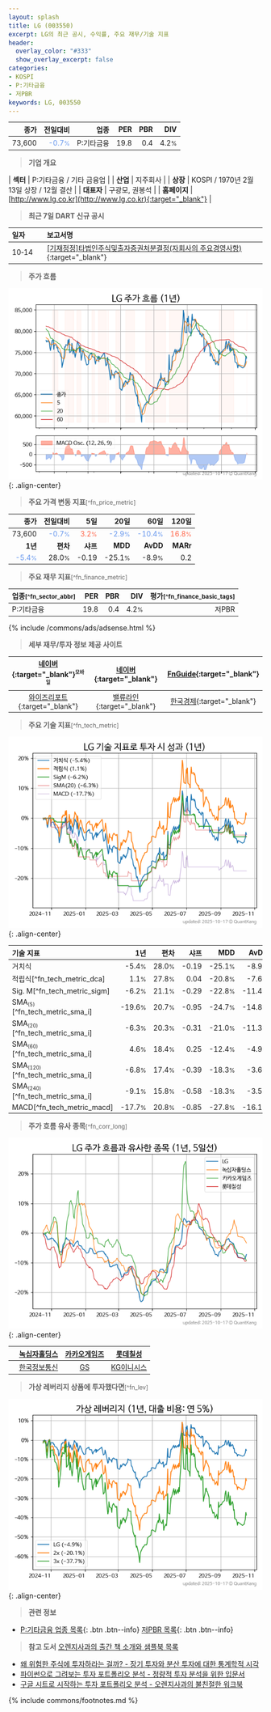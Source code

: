 ```yaml
---
layout: splash
title: LG (003550)
excerpt: LG의 최근 공시, 수익률, 주요 재무/기술 지표
header:
  overlay_color: "#333"
  show_overlay_excerpt: false
categories:
- KOSPI
- P:기타금융
- 저PBR
keywords: LG, 003550
---
```


| **종가** | **전일대비** | **업종** | **PER** | **PBR** | **DIV** |
| -------: | -----------: | -------: | ------: | ------: | ------: |
| 73,600 | <span style="color: cornflowerblue">-0.7<small>%</small></span> | P:기타금융 | 19.8 | 0.4 | 4.2<small>%</small> |

<!-- more -->


> **기업 개요**<a id="company"></a>

| <span style="white-space:nowrap;">**섹터**</span> | P:기타금융 / 기타 금융업 |
| <span style="white-space:nowrap;">**산업**</span> | 지주회사 |
| <span style="white-space:nowrap;">**상장**</span> | KOSPI / 1970년 2월 13일 상장 / 12월 결산 |
| <span style="white-space:nowrap;">**대표자**</span> | 구광모, 권봉석 |
| <span style="white-space:nowrap;">**홈페이지**</span> | [http://www.lg.co.kr](http://www.lg.co.kr){:target="_blank"} |


> **최근 7일 DART 신규 공시**<a id="dart"></a>

| **일자** |      | **보고서명** |
| :------- | :--- | :----------- |
| 10&#x2011;14 | | [[기재정정]타법인주식및출자증권처분결정(자회사의 주요경영사항)              ](https://dart.fss.or.kr/dsaf001/main.do?rcpNo=20251014800002){:target="_blank"} |


> **주가 흐름**<a id="price"></a>

![003550](/stock/images/003550.png){: .align-center}


> **주요 가격 변동 지표**<small>[^fn_price_metric]</small>

| **종가** | **전일대비** | **5일** | **20일** | **60일** | **120일** |
| -------: | -----------: | ------: | -------: | -------: | --------: |
| 73,600 | <span style="color: cornflowerblue">-0.7<small>%</small></span> | <span style="color: tomato">3.2<small>%</small></span> | <span style="color: cornflowerblue">-2.9<small>%</small></span> | <span style="color: cornflowerblue">-10.4<small>%</small></span> | <span style="color: tomato">16.8<small>%</small></span> |
| **1년** | **편차** | **샤프** | **MDD** | **AvDD** | **MARr** |
| <span style="color: cornflowerblue">-5.4<small>%</small></span> | 28.0<small>%</small> | -0.19 | -25.1<small>%</small> | -8.9<small>%</small> | 0.2 |


> **주요 재무 지표**<small>[^fn_finance_metric]</small>

| **업종**<small>[^fn_sector_abbr]</small> | **PER** | **PBR** | **DIV** | **평가**<small>[^fn_finance_basic_tags]</small> |
| :--------------------------------------- | ------: | ------: | ------: | ----------------------------------------------: |
| P:기타금융 | 19.8 | 0.4 | 4.2<small>%</small> | 저PBR |



{% include /commons/ads/adsense.html %}

> **세부 재무/투자 정보 제공 사이트**

| [네이버](https://m.stock.naver.com/domestic/stock/003550/finance/summary){:target="_blank"}<sup><small>모바일</small></sup> | [네이버](https://finance.naver.com/item/coinfo.naver?code=003550){:target="_blank"} | [FnGuide](https://comp.fnguide.com/SVO2/ASP/SVD_Invest.asp?gicode=A003550&MenuYn=Y){:target="_blank"} |
| :---: | :---: | :---: |
| [와이즈리포트](https://comp.wisereport.co.kr/company/c1040001.aspx?cmp_cd=003550){:target="_blank"} | [밸류라인](https://www.valueline.co.kr/finance/summary/003550){:target="_blank"} | [한국경제](https://markets.hankyung.com/stock/003550/financial-summary){:target="_blank"} |


> **주요 기술 지표**<small>[^fn_tech_metric]</small>


![003550](/stock/images/003550_tech.png){: .align-center}

| **기술 지표** | **1년** | **편차** | **샤프** | **MDD** | **AvDD** |
| :------------ | ------: | -----------: | -------: | ------: | -------: |
| 거치식 | -5.4<small>%</small> | 28.0<small>%</small> | -0.19 | -25.1<small>%</small> | -8.9<small>%</small> |
| 적립식[^fn_tech_metric_dca] | 1.1<small>%</small> | 27.8<small>%</small> | 0.04 | -20.8<small>%</small> | -7.6<small>%</small> |
| Sig. M[^fn_tech_metric_sigm] | -6.2<small>%</small> | 21.1<small>%</small> | -0.29 | -22.8<small>%</small> | -11.4<small>%</small> |
| SMA<small><sub>(5)</sub></small>[^fn_tech_metric_sma_i] | -19.6<small>%</small> | 20.7<small>%</small> | -0.95 | -24.7<small>%</small> | -14.8<small>%</small> |
| SMA<small><sub>(20)</sub></small>[^fn_tech_metric_sma_i] | -6.3<small>%</small> | 20.3<small>%</small> | -0.31 | -21.0<small>%</small> | -11.3<small>%</small> |
| SMA<small><sub>(60)</sub></small>[^fn_tech_metric_sma_i] | 4.6<small>%</small> | 18.4<small>%</small> | 0.25 | -12.4<small>%</small> | -4.9<small>%</small> |
| SMA<small><sub>(120)</sub></small>[^fn_tech_metric_sma_i] | -6.8<small>%</small> | 17.4<small>%</small> | -0.39 | -18.3<small>%</small> | -3.6<small>%</small> |
| SMA<small><sub>(240)</sub></small>[^fn_tech_metric_sma_i] | -9.1<small>%</small> | 15.8<small>%</small> | -0.58 | -18.3<small>%</small> | -3.5<small>%</small> |
| MACD[^fn_tech_metric_macd] | -17.7<small>%</small> | 20.8<small>%</small> | -0.85 | -27.8<small>%</small> | -16.1<small>%</small> |


> **주가 흐름 유사 종목**<a id="corr"></a><small>[^fn_corr_long]</small>

![003550](/stock/images/003550_corr.png){: .align-center}

|       | [녹십자홀딩스](/005250/) | [카카오게임즈](/293490/) | [롯데칠성](/005300/) |
| :---: | :------------------------------------: | :------------------------------------: | :------------------------------------: |
|       | [한국정보통신](/025770/) | [GS](/078930/) | [KG이니시스](/035600/) |


> **가상 레버리지 상품에 투자했다면**<a id="2x"></a><small>[^fn_lev]</small>

![003550](/stock/images/003550_2x.png){: .align-center}


> **관련 정보**

- [P:기타금융 업종 목록](/stats/sector/kospi_업종_기타금융_종목/){: .btn .btn--info} [저PBR 목록](/fn/fn_low_pbr/){: .btn .btn--info}

> **참고 도서** [오렌지사과의 출간 책 소개와 샘플북 목록](https://kongdori.tistory.com/691)

- [왜 위험한 주식에 투자하라는 걸까? - 장기 투자와 분산 투자에 대한 통계학적 시각](https://kongdori.tistory.com/421)
- [파이썬으로 그려보는 투자 포트폴리오 분석  - 정량적 투자 분석을 위한 입문서](https://kongdori.tistory.com/643)
- [구글 시트로 시작하는 투자 포트폴리오 분석 - 오렌지사과의 불친절한 워크북](https://kongdori.tistory.com/449)


{% include commons/footnotes.md %}